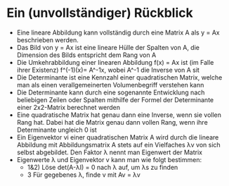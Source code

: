 # Ein (unvollständiger) Rückblick
- Eine lineare Abbildung kann vollständig durch eine Matrix A als y = Ax beschrieben werden.
- Das Bild von y = Ax ist eine lineare Hülle der Spalten von A, die Dimension des Bilds entspricht dem Rang von A
- Die Umkehrabbildung einer linearen Abbildung f(x) = Ax ist (im Falle ihrer Existenz) f^(-1)(x)= A^-1x, wobei A^-1 die Inverse von A sit
- Die Determinante ist eine Kennzahl einer quadratischen Matrix, welche man als einen verallgemeinerten Volumenbegriff verstehen kann
- Die Determinante kann durch eine sogenannte Entwicklung nach beliebigen Zeilen oder Spalten mithilfe der Formel der Determinante einer 2x2-Matrix berechnet werden
- Eine quadratische Matrix hat genau dann eine Inverse, wenn sie vollen Rang hat. Dabei hat die Matrix genau dann vollen Rang, wenn ihre Determinante ungleich 0 ist
- Ein Eigenvektor vi einer quadratischen Matrix A wird durch die lineare Abbildung mit Abbildungsmatrix A stets auf ein Vielfaches λv von sich selbst abgebildet. Den Faktor λ nennt man Eigenwert der Matrix
- Eigenwerte λ und Eigenvektor v kann man wie folgt bestimmen:
	- 1&2) Löse det(A-λI) = 0 nach λ auf, um λs zu finden
	- 3 Für gegebenes λ, finde v mit Av = λv